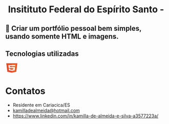 <p align="center">
<h1 align="center"> Insitituto Federal do Espírito Santo -   </h1>

<h2> 📑 Criar um portfólio pessoal bem simples, usando somente HTML e imagens. </h2>


<h2> Tecnologias utilizadas </h2>
 <div style="display: inline_block">
  <img align="center" alt="Fabia-HTML" height="30" width="40" src="https://raw.githubusercontent.com/devicons/devicon/master/icons/html5/html5-original.svg">
  <main>
        <h1>Contatos</h1>
        <ul>
            <li>Residente em Cariacica/ES</li>
            <li><a href="contato.html" target="_blank">kamilladealmeida@hotmail.com</a></li>
            <li><a href="LinkedIn.html" target="_blank">https://www.linkedin.com/in/kamilla-de-almeida-e-silva-a3577223a/</a></li>
        </ul>  
</div>
